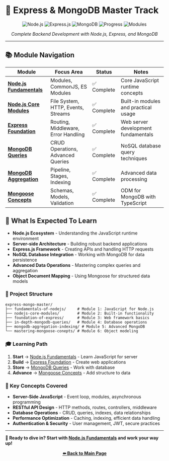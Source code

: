 # 🚀 Express & MongoDB Master Track

<div align="center">

![Node.js](https://img.shields.io/badge/Node.js-43853D?style=for-the-badge&logo=node.js&logoColor=white)
![Express.js](https://img.shields.io/badge/Express.js-404D59?style=for-the-badge)
![MongoDB](https://img.shields.io/badge/MongoDB-4EA94B?style=for-the-badge&logo=mongodb&logoColor=white)
![Progress](https://img.shields.io/badge/Progress-100%25-success?style=for-the-badge)
![Modules](https://img.shields.io/badge/Modules-6-blue?style=for-the-badge)

_Complete Backend Development with Node.js, Express, and MongoDB_

</div>

---

## 📚 Module Navigation

| Module                                                     | Focus Area                          | Status      | Notes                                |
| ---------------------------------------------------------- | ----------------------------------- | ----------- | ------------------------------------ |
| **[Node.js Fundamentals](./fundamentals-of-nodejs/)**      | Modules, CommonJS, ES Modules       | ✅ Complete | Core JavaScript runtime concepts     |
| **[Node.js Core Modules](./nodejs-core-modules/)**         | File System, HTTP, Events, Streams  | ✅ Complete | Built-in modules and practical usage |
| **[Express Foundation](./foundation-of-express/)**         | Routing, Middleware, Error Handling | ✅ Complete | Web server development fundamentals  |
| **[MongoDB Queries](./in-depth-mongodb-queries/)**         | CRUD Operations, Advanced Queries   | ✅ Complete | NoSQL database query techniques      |
| **[MongoDB Aggregation](./mongodb-aggregation-indexing/)** | Pipeline, Stages, Indexing          | ✅ Complete | Advanced data processing             |
| **[Mongoose Concepts](./mastering-mongoose-conepts/)**     | Schemas, Models, Validation         | ✅ Complete | ODM for MongoDB with TypeScript      |

## 🎯 What Is Expected To Learn

- **Node.js Ecosystem** - Understanding the JavaScript runtime environment
- **Server-side Architecture** - Building robust backend applications
- **Express.js Framework** - Creating APIs and handling HTTP requests
- **NoSQL Database Integration** - Working with MongoDB for data persistence
- **Advanced Data Operations** - Mastering complex queries and aggregation
- **Object Document Mapping** - Using Mongoose for structured data models

### 📁 Project Structure

```
express-mongo-master/
├── fundamentals-of-nodejs/     # Module 1: JavaScript for Node.js
├── nodejs-core-modules/        # Module 2: Built-in functionality
├── foundation-of-express/      # Module 3: Web framework basics
├── in-depth-mongodb-queries/   # Module 4: Database operations
├── mongodb-aggregation-indexing/ # Module 5: Advanced MongoDB
└── mastering-mongoose-conepts/ # Module 6: Object modeling
```

### 🎓 Learning Path

1. **Start** → [Node.js Fundamentals](./fundamentals-of-nodejs/) - Learn JavaScript for server
2. **Build** → [Express Foundation](./foundation-of-express/) - Create web applications
3. **Store** → [MongoDB Queries](./in-depth-mongodb-queries/) - Work with database
4. **Advance** → [Mongoose Concepts](./mastering-mongoose-conepts/) - Add structure to data

### 📘 Key Concepts Covered

- **Server-Side JavaScript** - Event loop, modules, asynchronous programming
- **RESTful API Design** - HTTP methods, routes, controllers, middleware
- **Database Operations** - CRUD, queries, indexes, data relationships
- **Performance Optimization** - Caching, indexing, efficient data handling
- **Authentication & Security** - User management, JWT, secure practices

---

**🎯 Ready to dive in? Start with [Node.js Fundamentals](./fundamentals-of-nodejs/) and work your way up!**

<div align="center">

**[⬅️ Back to Main Page](../README.md)**

</div>
